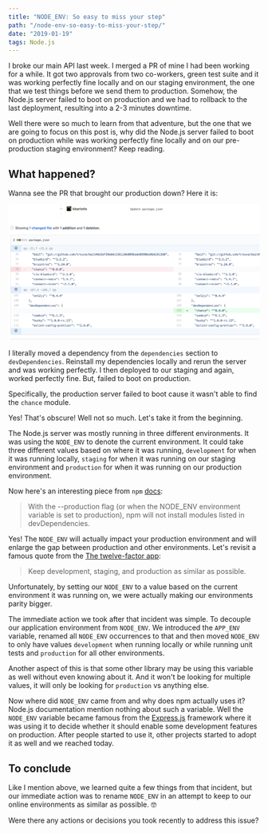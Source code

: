 ```yaml
---
title: "NODE_ENV: So easy to miss your step"
path: "/node-env-so-easy-to-miss-your-step/"
date: "2019-01-19"
tags: Node.js
---
```


I broke our main API last week. I merged a PR of mine I had been working for a while. It got two approvals from two co-workers, green test suite and it was working perfectly fine locally and on our staging environment, the one that we test things before we send them to production. Somehow, the Node.js server failed to boot on production and we had to rollback to the last deployment, resulting into a 2-3 minutes downtime.

Well there were so much to learn from that adventure, but the one that
we are going to focus on this post is, why did the Node.js server failed to
boot on production while was working perfectly fine locally and on our
pre-production staging environment? Keep reading.

## What happened?

Wanna see the PR that brought our production down? Here it is:

![My Pull Request](./pr.png)

I literally moved a dependency from the `dependencies` section to `devDependencies`. Reinstall my dependencies locally and rerun the server and was working perfectly. I then deployed to our staging and again, worked perfectly fine. But, failed to boot on production.

Specifically, the production server failed to boot cause it wasn't able to find the `chance` module.

Yes! That's obscure! Well not so much. Let's take it from the beginning.

The Node.js server was mostly running in three different environments. It was using the `NODE_ENV` to denote the current environment. It could take three different values based on where it was running, `development` for when it was running locally, `staging` for when it was running on our staging environment and `production` for when it was running on our production environment.

Now here's an interesting piece from `npm` [docs](https://docs.npmjs.com/cli/install#description):

> With the --production flag (or when the NODE_ENV environment variable is set to production), npm will not install modules listed in devDependencies.

Yes! The `NODE_ENV` will actually impact your production environment and will enlarge the gap between production and other environments. Let's revisit a famous quote from the [The twelve-factor app](https://12factor.net/dev-prod-parity):

> Keep development, staging, and production as similar as possible.

Unfortunately, by setting our `NODE_ENV` to a value based on
the current environment it was running on, we were actually making our environments parity bigger.

The immediate action we took after that incident was simple. To decouple our
application environment from `NODE_ENV`. We introduced the `APP_ENV` variable,
renamed all `NODE_ENV` occurrences to that and then moved `NODE_ENV` to only
have values `development` when running locally or while running unit tests
and `production` for all other environments.

Another aspect of this is that some other library may be using this variable
as well without even knowing about it. And it won't be looking for multiple values, it will only be looking for `production` vs anything else.

Now where did `NODE_ENV` came from and why does npm actually uses it? Node.js documentation mention nothing about such a variable. Well the `NODE_ENV` variable became famous from the [Express.js](http://expressjs.com/) framework where it was using it to decide whether it should enable some development features on production. After people started to use it, other projects started to adopt it as well and we reached today.

## To conclude

Like I mention above, we learned quite a few things from that incident, but
our immediate action was to rename `NODE_ENV` in an attempt to keep to our online environments as similar as possible. 🤓

Were there any actions or decisions you took recently to address this issue?
